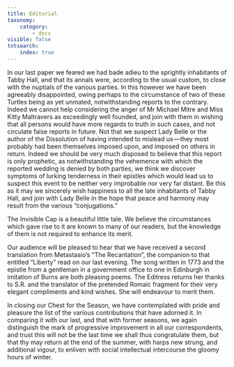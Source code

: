 ```yaml
---
title: Editorial
taxonomy:
    category:
        - docs
visible: false
tntsearch:
    index: true
---
```


In our last paper we feared we had bade adieu to the sprightly inhabitants of Tabby Hall, and that its annals were, according to the usual custom, to close with the nuptials of the various parties. In this however we have been agreeably disappointed, owing perhaps to the circumstance of two of these Turtles being as yet unmated, notwithstanding reports to the contrary. Indeed we cannot help considering the anger of Mr Michael Mitre and Miss Kitty Maltravers as exceedingly well founded, and join with them in wishing that all persons would have more regards to truth in such cases, and not circulate false reports in future. Not that we suspect Lady Belle or the author of the Dissolution of having intended to mislead us — they most probably had been themselves imposed upon, and imposed on others in return. Indeed we should be very much disposed to believe that this report is only prophetic, as notwithstanding the vehemence with which the reported wedding is denied by both parties, we think we discover symptoms of lurking tenderness in their epistles which would lead us to suspect this event to be neither very improbable nor very far distant. Be this as it may we sincerely wish happiness to all the late inhabitants of Tabby Hall, and join with Lady Belle in the hope that peace and harmony may result from the various “conjugations.”  

The Invisible Cap is a beautiful little tale. We believe the circumstances which gave rise to it are known to many of our readers, but the knowledge of them is not required to enhance its merit.  

Our audience will be pleased to hear that we have received a second translation from Metastasio’s “The Recantation”, the companion to that entitled “Liberty” read on our last evening. The song written in 1773 and the epistle from a gentleman in a government office to one in Edinburgh in imitation of Burns are both pleasing poems. The Editress returns her thanks to S.R. and the translator of the pretended Romaic fragment for their very elegant compliments and kind wishes. She will endeavour to merit them.

In closing our Chest for the Season, we have contemplated with pride and pleasure the list of the various contributions that have adorned it. In comparing it with our last, and that with former seasons, we again distinguish the mark of progressive improvement in all our correspondents, and trust this will not be the last time we shall thus congratulate them, but that thy may return at the end of the summer, with harps new strung, and additional vigour, to enliven with social intellectual intercourse the gloomy hours of winter.